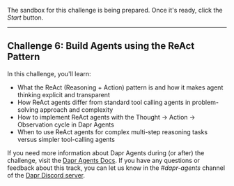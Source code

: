 The sandbox for this challenge is being prepared. Once it's ready, click the *Start* button.

---

## Challenge 6: Build Agents using the ReAct Pattern

In this challenge, you'll learn:

- What the ReAct (Reasoning + Action) pattern is and how it makes agent thinking explicit and transparent
- How ReAct agents differ from standard tool calling agents in problem-solving approach and complexity
- How to implement ReAct agents with the Thought → Action → Observation cycle in Dapr Agents
- When to use ReAct agents for complex multi-step reasoning tasks versus simpler tool-calling agents

If you need more information about Dapr Agents during (or after) the challenge, visit the [Dapr Agents Docs](https://diagrid.ws/dapr-agents-docs/). If you have any questions or feedback about this track, you can let us know in the *#dapr-agents* channel of the [Dapr Discord server](https://bit.ly/dapr-discord).
